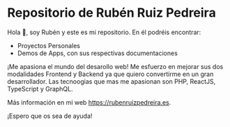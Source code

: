# Repositorio de Rubén Ruiz Pedreira
Hola 👋, soy Rubén y este es mi repositorio. En él podréis encontrar:
- Proyectos Personales
- Demos de Apps, con sus respectivas documentaciones

¡Me apasiona el mundo del desarollo web! Me esfuerzo en mejorar sus dos modalidades Frontend y Backend ya que quiero convertirme en un gran desarrollador. Las tecnoogias que mas me apasionan son PHP, ReactJS, TypeScript y GraphQL.

Más información en mi web https://rubenruizpedreira.es.

¡Espero que os sea de ayuda!
